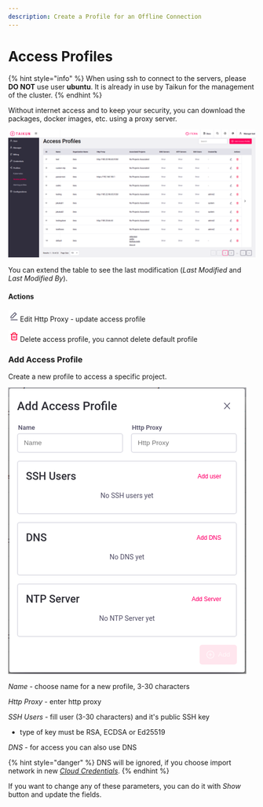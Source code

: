 ```yaml
---
description: Create a Profile for an Offline Connection
---
```


# Access Profiles

{% hint style="info" %}
When using ssh to connect to the servers, please **DO NOT** use user **ubuntu**. It is already in use by Taikun for the management of the cluster.
{% endhint %}

Without internet access and to keep your security, you can download the packages, docker images, etc. using a proxy server.

![Fig. 1: Access Profiles](<../.gitbook/assets/access profile (2).png>)

You can extend the table to see the last modification (_Last Modified_ and _Last Modified By_).

#### Actions

![](../.gitbook/assets/edit.png)Edit Http Proxy - update access profile

![](<../.gitbook/assets/delete (2).png>)Delete access profile, you cannot delete default profile



### Add Access Profile

Create a new profile to access a specific project.

![Fig.2: Add Access Profile](<../.gitbook/assets/add access profile (4).png>)

_Name_ - choose name for a new profile, 3-30 characters

_Http Proxy_ - enter http proxy

_SSH Users_ - fill user (3-30 characters) and it's public SSH key

* type of key must be RSA, ECDSA or Ed25519

_DNS_ - for access you can also use DNS

{% hint style="danger" %}
DNS will be ignored, if you choose import network in new [_Cloud Credentials_](https://itera.gitbook.io/taikun/guidelines/create-credentials).
{% endhint %}

If you want to change any of these parameters, you can do it with _Show_ button and update the fields.
